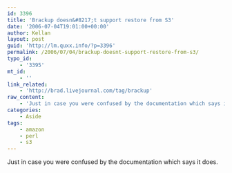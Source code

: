 ```yaml
---
id: 3396
title: 'Brackup doesn&#8217;t support restore from S3'
date: '2006-07-04T19:01:00+00:00'
author: Kellan
layout: post
guid: 'http://lm.quxx.info/?p=3396'
permalink: /2006/07/04/brackup-doesnt-support-restore-from-s3/
typo_id:
    - '3395'
mt_id:
    - ''
link_related:
    - 'http://brad.livejournal.com/tag/brackup'
raw_content:
    - 'Just in case you were confused by the documentation which says it does.'
categories:
    - Aside
tags:
    - amazon
    - perl
    - s3
---
```


Just in case you were confused by the documentation which says it does.